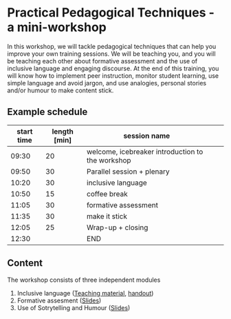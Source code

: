# Practical Pedagogical Techniques - a mini-workshop
In this workshop, we will tackle pedagogical techniques that can help you improve your own training sessions. We will be teaching you, and you will be teaching each other about formative assessment and the use of inclusive language and engaging discourse. At the end of this training, you will know how to implement peer instruction, monitor student learning, use simple language and avoid jargon, and use analogies, personal stories and/or humour to make content stick.

## Example schedule
| start time | length [min] | session name                                     |   |   |
|------------|--------------|--------------------------------------------------|---|---|
| 09:30      | 20           | welcome, icebreaker introduction to the workshop |   |   |
| 09:50      | 30           | Parallel session + plenary                       |   |   |
| 10:20      | 30           | inclusive language                               |   |   |
| 10:50      | 15           | coffee break                                     |   |   |
| 11:05      | 30           | formative assessment                             |   |   |
| 11:35      | 30           | make it stick                                    |   |   |
| 12:05      | 25           | Wrap-up + closing                                |   |   |
| 12:30      |              | END                                              |   |   |

## Content
The workshop consists of three independent modules
1. Inclusive language ([Teaching material](InclusiveLanguageAvoidJargon.docx), [handout](InclusiveLanguageAvoidJargonHandout.docx)) 
2. Formative assesment ([Slides](Formative_Assessment.pptx))
3. Use of Sotrytelling and Humour ([Slides](Humour_and_Storytelling.pdf))
